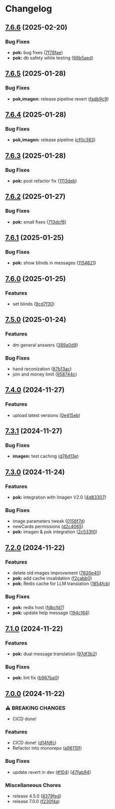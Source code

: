 # Changelog

## [7.6.6](https://github.com/doper1/POK/compare/POK@v7.6.5...POK@v7.6.6) (2025-02-20)


### Bug Fixes

* **pok:** bug fixes ([7f78fae](https://github.com/doper1/POK/commit/7f78faecff45edf21a6e9fbb6b7b5f30f793387f))
* **pok:** db safety while testing ([99b5aed](https://github.com/doper1/POK/commit/99b5aed82b974eb6522a6ceed1f67a9a81a19324))

## [7.6.5](https://github.com/doper1/POK/compare/POK@v7.6.4...POK@v7.6.5) (2025-01-28)


### Bug Fixes

* **pok,imagen:** release pipeline revert ([fadb9c9](https://github.com/doper1/POK/commit/fadb9c92a7fc6ee5563db477eeb31cbc16baecc1))

## [7.6.4](https://github.com/doper1/POK/compare/POK@v7.6.3...POK@v7.6.4) (2025-01-28)


### Bug Fixes

* **pok,imagen:** release pipeline ([cf0c383](https://github.com/doper1/POK/commit/cf0c3833c2d072997adb3373c38120c5764eb943))

## [7.6.3](https://github.com/doper1/POK/compare/POK@v7.6.2...POK@v7.6.3) (2025-01-28)


### Bug Fixes

* **pok:** post refactor fix ([1113deb](https://github.com/doper1/POK/commit/1113debd3a6eade6b1e89d5beb2fb7b9a2813c7b))

## [7.6.2](https://github.com/doper1/POK/compare/POK@v7.6.1...POK@v7.6.2) (2025-01-27)


### Bug Fixes

* **pok:** small fixes ([713dcf8](https://github.com/doper1/POK/commit/713dcf86899d39685ba8b8f3905e0d55b6697b24))

## [7.6.1](https://github.com/doper1/POK/compare/POK@v7.6.0...POK@v7.6.1) (2025-01-25)


### Bug Fixes

* **pok:** show blinds in messages ([1154621](https://github.com/doper1/POK/commit/11546219b5344fb5bc1fe16c06ce12039def0f99))

## [7.6.0](https://github.com/doper1/POK/compare/POK@v7.5.0...POK@v7.6.0) (2025-01-25)


### Features

* set blinds ([9cd7f30](https://github.com/doper1/POK/commit/9cd7f30667d2d3965ecdd9a08887a0828d8bd683))

## [7.5.0](https://github.com/doper1/POK/compare/POK@v7.4.0...POK@v7.5.0) (2025-01-24)


### Features

* dm general answers ([389a0d9](https://github.com/doper1/POK/commit/389a0d95ac0f6b7dc977b0cb4958a849e3662ace))


### Bug Fixes

* hand reconization ([87b13ac](https://github.com/doper1/POK/commit/87b13ac1a91aade34b0f29173299a1cca840f3cb))
* join and money limit ([958744c](https://github.com/doper1/POK/commit/958744cb8b240daac5046693976423b207edea20))

## [7.4.0](https://github.com/doper1/POK/compare/POK@v7.3.1...POK@v7.4.0) (2024-11-27)


### Features

* upload latest versions ([0e415eb](https://github.com/doper1/POK/commit/0e415ebc5a6b7624d13c7d8570f507e531801ac6))

## [7.3.1](https://github.com/doper1/POK/compare/POK@v7.3.0...POK@v7.3.1) (2024-11-27)


### Bug Fixes

* **imagen:** test caching ([d76d13e](https://github.com/doper1/POK/commit/d76d13e8f703174a02ecf5345a0daa0968d17546))

## [7.3.0](https://github.com/doper1/POK/compare/POK@v7.2.0...POK@v7.3.0) (2024-11-24)


### Features

* **pok:** integration with Imagen V2.0 ([4d83307](https://github.com/doper1/POK/commit/4d833073bbdd6f001fa1914d0df9839c245f550d))


### Bug Fixes

* image parameters tweak ([0158f7d](https://github.com/doper1/POK/commit/0158f7dacc4a1da4303dbb08c62e56f4085d967c))
* newCards permissions ([d2c4065](https://github.com/doper1/POK/commit/d2c406519ac17bb1421a057422efced41663e108))
* **pok:** imagen & pok integration ([2c533f0](https://github.com/doper1/POK/commit/2c533f01ffc1dd8b7d80ab2088581f2917263cbe))

## [7.2.0](https://github.com/doper1/POK/compare/POK@v7.1.0...POK@v7.2.0) (2024-11-22)


### Features

* delete old images improvement ([7826e40](https://github.com/doper1/POK/commit/7826e40bb5388238b456580fb64c77e9cc21a5e5))
* **pok:** add cache invalidation ([f2cabb0](https://github.com/doper1/POK/commit/f2cabb0a09aaa88b82c3f8ba95c7b09472f9a68e))
* **pok:** Redis cache for LLM translation ([1854fcb](https://github.com/doper1/POK/commit/1854fcb67bc62ab4e2185645eb1dd82cecbc73bb))


### Bug Fixes

* **pok:** redis host ([fdbcfd7](https://github.com/doper1/POK/commit/fdbcfd794a4683e398d20c8cef4cda8dea1cca45))
* **pok:** update help message ([194c164](https://github.com/doper1/POK/commit/194c1644bf9a90dae30596a14b0d8e650a7fe700))

## [7.1.0](https://github.com/doper1/POK/compare/POK@v7.0.0...POK@v7.1.0) (2024-11-22)


### Features

* **pok:** dual message translation ([97df3b2](https://github.com/doper1/POK/commit/97df3b20633e11e76829ec1ba115e1f773ba87b8))


### Bug Fixes

* **pok:** lint fix ([b987ba0](https://github.com/doper1/POK/commit/b987ba013a9da749fc6be1b0e071c6fb4ebec35b))

## [7.0.0](https://github.com/doper1/POK/compare/POK-v6.3.1...POK@v7.0.0) (2024-11-22)


### ⚠ BREAKING CHANGES

* CICD done!

### Features

* CICD done! ([d14fdfc](https://github.com/doper1/POK/commit/d14fdfc85bcb769e77032392773eda073b1a90be))
* Refactor into monorepo ([a96115f](https://github.com/doper1/POK/commit/a96115ff24e264c9167908dc52b0540a42c9174f))


### Bug Fixes

* update revert in dev ([#104](https://github.com/doper1/POK/issues/104)) ([47fab94](https://github.com/doper1/POK/commit/47fab94fcd907edb5c3a9f4860e2d7f9bf09c6e9))


### Miscellaneous Chores

* release 4.5.0 ([8379fed](https://github.com/doper1/POK/commit/8379fedbb5bf988d6177ccd60bf0f1edf22766ea))
* release 7.0.0 ([f230f4a](https://github.com/doper1/POK/commit/f230f4af6331f3970bbd2d9e7893ff1883747edd))
